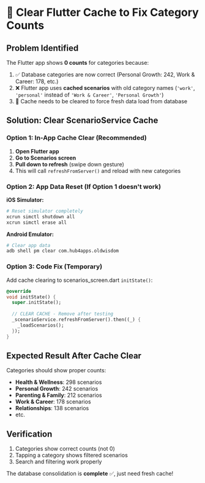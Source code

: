 # 🔧 Clear Flutter Cache to Fix Category Counts

## Problem Identified
The Flutter app shows **0 counts** for categories because:
1. ✅ Database categories are now correct (Personal Growth: 242, Work & Career: 178, etc.)  
2. ❌ Flutter app uses **cached scenarios** with old category names (`'work'`, `'personal'` instead of `'Work & Career'`, `'Personal Growth'`)
3. 🎯 Cache needs to be cleared to force fresh data load from database

## Solution: Clear ScenarioService Cache

### Option 1: In-App Cache Clear (Recommended)
1. **Open Flutter app**
2. **Go to Scenarios screen**  
3. **Pull down to refresh** (swipe down gesture)
4. This will call `refreshFromServer()` and reload with new categories

### Option 2: App Data Reset (If Option 1 doesn't work)
**iOS Simulator:**
```bash
# Reset simulator completely
xcrun simctl shutdown all
xcrun simctl erase all
```

**Android Emulator:**
```bash
# Clear app data
adb shell pm clear com.hub4apps.oldwisdom
```

### Option 3: Code Fix (Temporary)
Add cache clearing to scenarios_screen.dart `initState()`:

```dart
@override
void initState() {
  super.initState();
  
  // CLEAR CACHE - Remove after testing
  _scenarioService.refreshFromServer().then((_) {
    _loadScenarios();
  });
}
```

## Expected Result After Cache Clear
Categories should show proper counts:
- **Health & Wellness**: 298 scenarios
- **Personal Growth**: 242 scenarios  
- **Parenting & Family**: 212 scenarios
- **Work & Career**: 178 scenarios
- **Relationships**: 138 scenarios
- etc.

## Verification
1. Categories show correct counts (not 0)
2. Tapping a category shows filtered scenarios
3. Search and filtering work properly

The database consolidation is **complete** ✅, just need fresh cache!